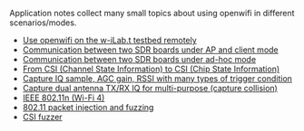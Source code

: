 <!--
Author: Xianjun jiao
SPDX-FileCopyrightText: 2019 UGent
SPDX-License-Identifier: AGPL-3.0-or-later
-->

Application notes collect many small topics about using openwifi in different scenarios/modes.

- [Use openwifi on the w-iLab.t testbed remotely](https://doc.ilabt.imec.be/ilabt/wilab/tutorials/openwifi.html)
- [Communication between two SDR boards under AP and client mode](ap-client-two-sdr.md)
- [Communication between two SDR boards under ad-hoc mode](ad-hoc-two-sdr.md)
- [From CSI (Channel State Information) to CSI (Chip State Information)](csi.md)
- [Capture IQ sample, AGC gain, RSSI with many types of trigger condition](iq.md)
- [Capture dual antenna TX/RX IQ for multi-purpose (capture collision)](iq_2ant.md)
- [IEEE 802.11n (Wi-Fi 4)](ieee80211n.md)
- [802.11 packet injection and fuzzing](inject_80211.md)
- [CSI fuzzer](csi_fuzzer.md)
